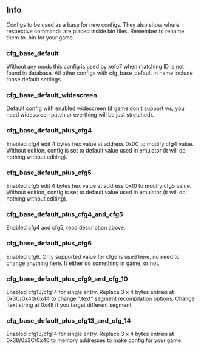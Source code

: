 ## Info
Configs to be used as a base for new configs. They also show where respective commands are placed inside bin files. Remember to rename them to <game-id>.bin for your game.

### cfg_base_default
Without any mods this config is used by xefu7 when matching ID is not found in database. All other configs with cfg_base_default in name include those default settings.
### cfg_base_default_widescreen
Default config with enabled widescreen (if game don't support ws, you need widescreen patch or everthing will be just stretched).
### cfg_base_default_plus_cfg4
Enabled cfg4 edit 4 bytes hex value at address 0x0C to modify cfg4 value. Without edition, config is set to default value used in emulator (it will do nothing without editing).
### cfg_base_default_plus_cfg5
Enabled cfg5 edit 4 bytes hex value at address 0x10 to modify cfg5 value. Without edition, config is set to default value used in emulator (it will do nothing without editing).
### cfg_base_default_plus_cfg4_and_cfg5
Enabled cfg4 and cfg5, read description above.
### cfg_base_default_plus_cfg6
Enabled cfg6. Only supported value for cfg6 is used here, no need to change anything here. It either do something in game, or not.
### cfg_base_default_plus_cfg9_and_cfg_10
Enabled cfg13/cfg14 for single entry. Replace 3 x 4 bytes entries at 0x3C/0x40/0x44 to change ".text" segment recompilation options. Change .text string at 0x48 if you target different segment.
### cfg_base_default_plus_cfg13_and_cfg_14
Enabled cfg13/cfg14 for single entry. Replace 3 x 4 bytes entries at 0x38/0x3C/0x40 to memory addresses to make config for your game.
